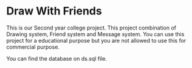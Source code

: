 # Draw With Friends
This is our Second year college project. This project combination of Drawing system, Friend system and Message system. You can use this project for a educational purpose but you are not allowed to use this for commercial purpose.

You can find the database on ds.sql file.
